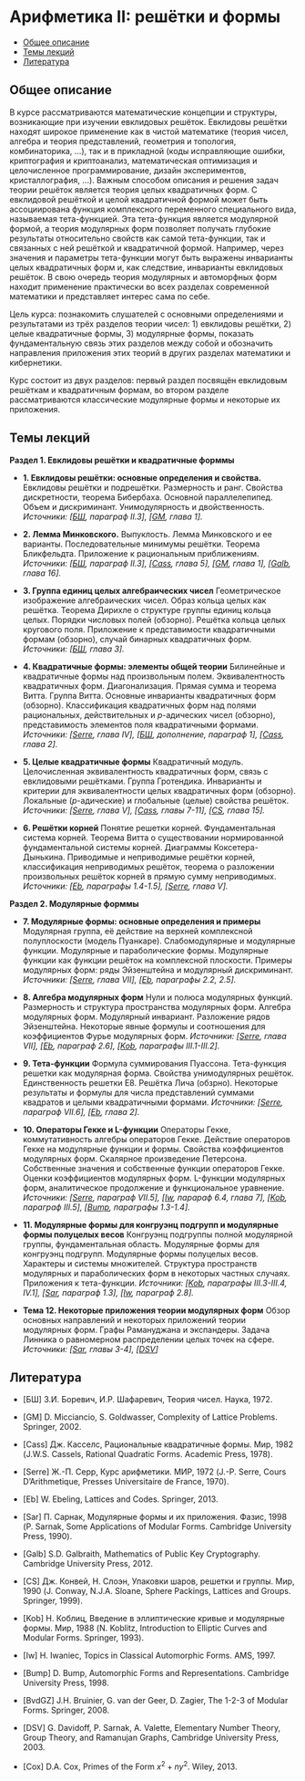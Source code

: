 # Арифметика II: решётки и формы

* [Общее описание](#общее-описание)
* [Темы лекций](#темы-лекций)
* [Литература](#литература)

## Общее описание

В курсе рассматриваются математические концепции и структуры, возникающие при изучении евклидовых решёток. Евклидовы решётки находят широкое применение как в чистой математике (теория чисел, алгебра и теория представлений, геометрия и топология, комбинаторика, …), так и в прикладной (коды исправляющие ошибки, криптография и криптоанализ, математическая оптимизация и целочисленное программирование, дизайн экспериментов, кристаллография, ...). Важным способом описания и решения задач теории решёток является теория целых квадратичных форм. С евклидовой решёткой и целой квадратичной формой может быть ассоциирована функция комплексного переменного специального вида, называемая тета-функцией. Эта тета-функция является модулярной формой, а теория модулярных форм позволяет получать глубокие результаты относительно свойств как самой тета-функции, так и связанных с ней решёткой и квадратичной формой. Например, через значения и параметры тета-функции могут быть выражены инварианты целых квадратичных форм и, как следствие, инварианты евклидовых решёток. В свою очередь теория модулярных и автоморфных форм находит применение практически во всех разделах современной математики и представляет интерес сама по себе.

Цель курса: познакомить слушателей с основными определениями и результатами из трёх разделов теории чисел: 1) евклидовы решётки, 2) целые квадратичные формы, 3) модулярные формы, показать фундаментальную связь этих разделов между собой и обозначить направления приложения этих теорий в других разделах математики и кибернетики.

Курс состоит из двух разделов: первый раздел посвящён евклидовым решёткам и квадратичным формам, во втором разделе рассматриваются классические модулярные формы и некоторые их приложения.

## Темы лекций

**Раздел 1. Евклидовы решётки и квадратичные форммы** 

* **1. Евклидовы решётки: основные определения и свойства.** 
Евклидовы решётки и подрешётки. Размерность и ранг. Свойства дискретности, теорема Бибербаха. Основной параллелепипед. Объем и дискриминант. Унимодулярность и двойственность.
*Источники: [[БШ](#BSh), параграф II.3], [[GM](#GM), глава 1].*

* **2. Лемма Минковского.**
Выпуклость. Лемма Минковского и ее варианты. Последовательные минимумы решётки. Теорема Бликфельдта. Приложение к рациональным приближениям.
*Источники: [[БШ](#BSh), параграф II.3], [[Cass](#Cass), глава 5], [[GM](#GM), глава 1], [[Galb](#Galb), глава 16].*

* **3. Группа единиц целых алгебраических чисел**
Геометрическое изображение алгебраических чисел. Образ кольца целых как решётка. Теорема Дирихле о структуре группы единиц кольца целых. Порядки числовых полей (обзорно). Решётка кольца целых кругового поля. Приложение к представимости квадратичными формам (обзорно), случай бинарных квадратичных форм.
*Источники: [[БШ](#BSh), глава 3].*

* **4. Квадратичные формы: элементы общей теории**
Билинейные и квадратичные формы над произвольным полем. Эквивалентность квадратичных форм. Диагонализация. Прямая сумма и теорема Витта. Группа Витта. Основные инварианты квадратичных форм (обзорно). Классификация квадратичных форм над полями рациональных, действительных и $p$-адических чисел (обзорно), представимость элементов поля квадратичными формами.
*Источники: [[Serre](#Serre), глава IV], [[БШ](#BSh), дополнение, параграф 1], [[Cass](#Cass), глава 2].*

* **5. Целые квадратичные формы**
Квадратичный модуль. Целочисленная эквивалентность квадратичных форм, связь с евклидовыми решётками. Группа Гротендика. Инварианты и критерии для эквивалентности целых квадратичных форм (обзорно). Локальные ($p$-адические) и глобальные (целые) свойства решёток. 
*Источники: [[Serre](#Serre), глава V], [[Cass](#Cass), главы 7-11], [[CS](#CS), глава 15].*

* **6. Решётки корней**
Понятие решетки корней. Фундаментальная система корней. Теорема Витта о существовании нормированной  фундаментальной системы корней. Диаграммы Коксетера-Дынькина. Приводимые и неприводимые решётки корней, классификация неприводимых решёток, теорема о разложении произвольных решёток корней в прямую сумму неприводимых.
*Источники: [[Eb](#Eb), параграфы 1.4-1.5], [[Serre](#Serre), глава V].*

**Раздел 2. Модулярные форммы** 

* **7. Модулярные формы: основные определения и примеры**
Модулярная группа, её действие на верхней комплексной полуплоскости (модель Пуанкаре). Слабомодулярные и модулярные функции. Модулярные и параболические формы. Модулярные функции как функции решёток на комплексной плоскости. Примеры модулярных форм: ряды Эйзенштейна и модулярный дискриминант. 
*Источники: [[Serre](#Serre), глава VII], [[Eb](#Eb), параграфы 2.2, 2.5].*

* **8. Алгебра модулярных форм**
Нули и полюса модулярных функций. Размерность и структура пространства модулярных форм. Алгебра модулярных форм. Модулярный инвариант. Разложение рядов Эйзенштейна. Некоторые явные формулы и соотношения для коэффициентов Фурье модулярных форм.
*Источники: [[Serre](#Serre), глава VII], [[Eb](#Eb), параграф 2.6], [[Kob](#Kob), параграфы III.1-III.2].*

* **9. Тета-функции**
Формула суммирования Пуассона. Тета-функция решетки как модулярная форма. Свойства унимодулярных решёток. Единственность решетки E8. Решётка Лича (обзрно). Некоторые результаты и формулы для числа представлений суммами квадратов и целыми квадратичными формами.
*Источники: [[Serre](#Serre), параграф VII.6], [[Eb](#Eb), глава 2].*

* **10. Операторы Гекке и L-функции**
Операторы Гекке, коммутативность алгебры операторов Гекке. Действие операторов Гекке на модулярные функции и формы. Свойства коэффициентов модулярных форм. Скалярное произведение Петерсона. Собственные значения и собственные функции операторов Гекке. Оценки коэффициентов модулярных форм. L-функции модулярных форм, аналитическое продолжение и функциональное уравнение.
*Источники: [[Serre](#Serre), параграф VII.5], [[Iw](#Iw), парараф 6.4, глава 7], [[Kob](#Kob), параграф III.5], [[Bump](#Bump), параграфы 1.3-1.4].*

* **11. Модулярные формы для конгруэнц подгрупп и модулярные формы полуцелых весов**
Конгруэнц подгруппы полной модулярной группы, фундаментальная область. Модулярные формы для конгруэнц подгрупп. Модулярные формы полуцелых весов. Характеры и системы множителей. Структура пространств модулярных и параболических форм в некоторых частных случаях. Приложения к тета-функции.
*Источники: [[Kob](#Kob), параграфы III.3-III.4, IV.1], [[Sar](#Sar), параграф 1.3], [[Iw](#Iw), параграф 2.8].*

* **Тема 12. Некоторые приложения теории модулярных форм**
Обзор основных направлений и некоторых приложений теории модулярных форм. Графы Рамануджана и экспандеры. Задача Линника о равномерном распределении целых точек на сфере.
*Источники: [[Sar](#Sar), главы 3-4], [[DSV](#DSV)]*

## Литература

<a name="BSh"></a>
* [БШ] З.И. Боревич, И.Р. Шафаревич, Теория чисел. Наука, 1972.

<a name="GM"></a>
* [GM] D. Micciancio, S. Goldwasser, Complexity of Lattice Problems. Springer, 2002.

<a name="Cass"></a>
* [Cass] Дж. Касселс, Рациональные квадратичные формы. Мир, 1982 (J.W.S. Cassels, Rational Quadratic Forms. Academic Press, 1978).

<a name="Serre"></a>
* [Serre] Ж.-П. Серр, Курс арифметики. МИР, 1972 (J.-P. Serre, Cours D’Arithmetique, Presses Universitaire de France, 1970).

<a name="Eb"></a>
* [Eb] W. Ebeling, Lattices and Codes. Springer, 2013.

<a name="Sar"></a>
* [Sar] П. Сарнак, Модулярные формы и их приложения. Фазис, 1998 (P. Sarnak, Some Applications of Modular Forms. Cambridge University Press, 1990).

<a name="Galb"></a>
* [Galb] S.D. Galbraith, Mathematics of Public Key Cryptography. Cambridge University Press, 2012.

<a name="CS"></a>
* [CS] Дж. Конвей, Н. Слоэн, Упаковки шаров, решетки и группы. Мир, 1990 (J. Conway, N.J.A. Sloane, Sphere Packings, Lattices and Groups. Springer, 1999).

<a name="Kob"></a>
* [Kob] Н. Коблиц, Введение в эллиптические кривые и модулярные формы. Мир, 1988 (N. Koblitz, Introduction to Elliptic Curves and Modular Forms. Springer, 1993).

<a name="Iw"></a>
* [Iw] H. Iwaniec, Topics in Classical Automorphic Forms. AMS, 1997.

<a name="Bump"></a>
* [Bump] D. Bump, Automorphic Forms and Representations. Cambridge University Press, 1998.

<a name="BvdGZ"></a>
* [BvdGZ] J.H. Bruinier, G. van der Geer, D. Zagier, The 1-2-3 of Modular Forms. Springer, 2008.

<a name="DSV"></a>
* [DSV] G. Davidoff, P. Sarnak, A. Valette, Elementary Number Theory, Group Theory, and Ramanujan Graphs, Cambridge University Press, 2003.

<a name="Cox"></a>
* [Cox] D.A. Cox, Primes of the Form $x^2+ny^2$. Wiley, 2013.














